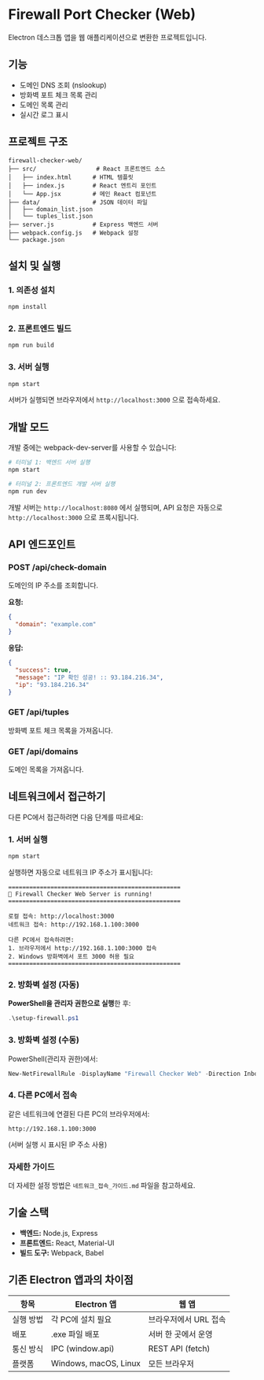 # Firewall Port Checker (Web)

Electron 데스크톱 앱을 웹 애플리케이션으로 변환한 프로젝트입니다.

## 기능

- 도메인 DNS 조회 (nslookup)
- 방화벽 포트 체크 목록 관리
- 도메인 목록 관리
- 실시간 로그 표시

## 프로젝트 구조

```
firewall-checker-web/
├── src/                 # React 프론트엔드 소스
│   ├── index.html      # HTML 템플릿
│   ├── index.js        # React 엔트리 포인트
│   └── App.jsx         # 메인 React 컴포넌트
├── data/               # JSON 데이터 파일
│   ├── domain_list.json
│   └── tuples_list.json
├── server.js           # Express 백엔드 서버
├── webpack.config.js   # Webpack 설정
└── package.json
```

## 설치 및 실행

### 1. 의존성 설치
```bash
npm install
```

### 2. 프론트엔드 빌드
```bash
npm run build
```

### 3. 서버 실행
```bash
npm start
```

서버가 실행되면 브라우저에서 `http://localhost:3000` 으로 접속하세요.

## 개발 모드

개발 중에는 webpack-dev-server를 사용할 수 있습니다:

```bash
# 터미널 1: 백엔드 서버 실행
npm start

# 터미널 2: 프론트엔드 개발 서버 실행
npm run dev
```

개발 서버는 `http://localhost:8080` 에서 실행되며, API 요청은 자동으로 `http://localhost:3000` 으로 프록시됩니다.

## API 엔드포인트

### POST /api/check-domain
도메인의 IP 주소를 조회합니다.

**요청:**
```json
{
  "domain": "example.com"
}
```

**응답:**
```json
{
  "success": true,
  "message": "IP 확인 성공! :: 93.184.216.34",
  "ip": "93.184.216.34"
}
```

### GET /api/tuples
방화벽 포트 체크 목록을 가져옵니다.

### GET /api/domains
도메인 목록을 가져옵니다.

## 네트워크에서 접근하기

다른 PC에서 접근하려면 다음 단계를 따르세요:

### 1. 서버 실행

```bash
npm start
```

실행하면 자동으로 네트워크 IP 주소가 표시됩니다:

```
=================================================
🚀 Firewall Checker Web Server is running!
=================================================

로컬 접속: http://localhost:3000
네트워크 접속: http://192.168.1.100:3000

다른 PC에서 접속하려면:
1. 브라우저에서 http://192.168.1.100:3000 접속
2. Windows 방화벽에서 포트 3000 허용 필요
=================================================
```

### 2. 방화벽 설정 (자동)

**PowerShell을 관리자 권한으로 실행**한 후:

```powershell
.\setup-firewall.ps1
```

### 3. 방화벽 설정 (수동)

PowerShell(관리자 권한)에서:

```powershell
New-NetFirewallRule -DisplayName "Firewall Checker Web" -Direction Inbound -Protocol TCP -LocalPort 3000 -Action Allow
```

### 4. 다른 PC에서 접속

같은 네트워크에 연결된 다른 PC의 브라우저에서:

```
http://192.168.1.100:3000
```

(서버 실행 시 표시된 IP 주소 사용)

### 자세한 가이드

더 자세한 설정 방법은 `네트워크_접속_가이드.md` 파일을 참고하세요.

## 기술 스택

- **백엔드:** Node.js, Express
- **프론트엔드:** React, Material-UI
- **빌드 도구:** Webpack, Babel

## 기존 Electron 앱과의 차이점

| 항목 | Electron 앱 | 웹 앱 |
|------|------------|-------|
| 실행 방법 | 각 PC에 설치 필요 | 브라우저에서 URL 접속 |
| 배포 | .exe 파일 배포 | 서버 한 곳에서 운영 |
| 통신 방식 | IPC (window.api) | REST API (fetch) |
| 플랫폼 | Windows, macOS, Linux | 모든 브라우저 |
